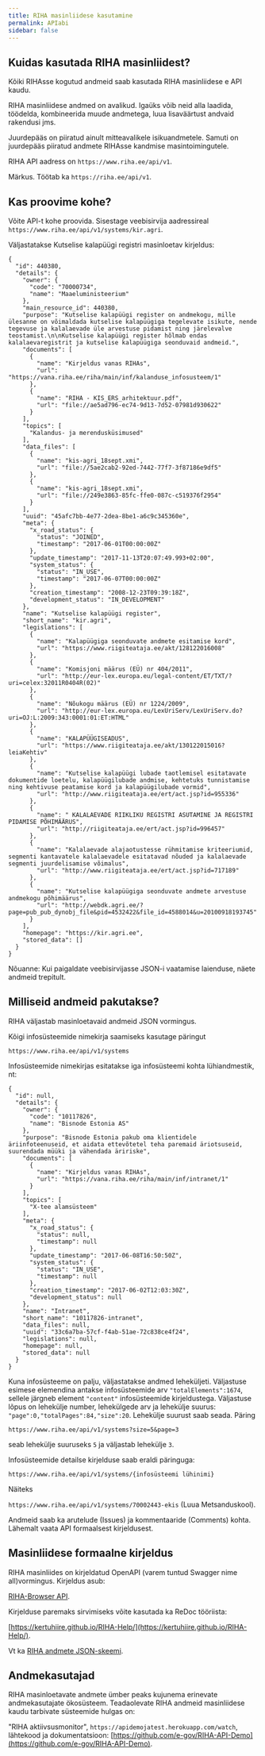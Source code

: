 ```yaml
---
title: RIHA masinliidese kasutamine
permalink: APIabi
sidebar: false
---
```


## Kuidas kasutada RIHA masinliidest?

Kõiki RIHAsse kogutud andmeid saab kasutada RIHA masinliidese e API kaudu.

RIHA masinliidese andmed on avalikud. Igaüks võib neid alla laadida, töödelda, kombineerida muude andmetega, luua lisaväärtust andvaid rakendusi jms. 

Juurdepääs on piiratud ainult mitteavalikele isikuandmetele. Samuti on juurdepääs piiratud andmete RIHAsse kandmise masintoimingutele.

RIHA API aadress on `https://www.riha.ee/api/v1`.

Märkus. Töötab ka `https://riha.ee/api/v1`.

## Kas proovime kohe?

Võite API-t kohe proovida. Sisestage veebisirvija aadressireal `https://www.riha.ee/api/v1/systems/kir.agri`.

Väljastatakse Kutselise kalapüügi registri masinloetav kirjeldus:

```
{
  "id": 440380,
  "details": {
    "owner": {
      "code": "70000734",
      "name": "Maaeluministeerium"
    },
    "main_resource_id": 440380,
    "purpose": "Kutselise kalapüügi register on andmekogu, mille ülesanne on võimaldada kutselise kalapüügiga tegelevate isikute, nende tegevuse ja kalalaevade üle arvestuse pidamist ning järelevalve teostamist.\n\nKutselise kalapüügi register hõlmab endas kalalaevaregistrit ja kutselise kalapüügiga seonduvaid andmeid.",
    "documents": [
      {
        "name": "Kirjeldus vanas RIHAs",
        "url": "https://vana.riha.ee/riha/main/inf/kalanduse_infosusteem/1"
      },
      {
        "name": "RIHA - KIS_ERS_arhitektuur.pdf",
        "url": "file://ae5ad796-ec74-9d13-7d52-07981d930622"
      }
    ],
    "topics": [
      "Kalandus- ja merendusküsimused"
    ],
    "data_files": [
      {
        "name": "kis-agri_18sept.xmi",
        "url": "file://5ae2cab2-92ed-7442-77f7-3f87186e9df5"
      },
      {
        "name": "kis-agri_18sept.xmi",
        "url": "file://249e3863-85fc-ffe0-087c-c519376f2954"
      }
    ],
    "uuid": "45afc7bb-4e77-2dea-8be1-a6c9c345360e",
    "meta": {
      "x_road_status": {
        "status": "JOINED",
        "timestamp": "2017-06-01T00:00:00Z"
      },
      "update_timestamp": "2017-11-13T20:07:49.993+02:00",
      "system_status": {
        "status": "IN_USE",
        "timestamp": "2017-06-07T00:00:00Z"
      },
      "creation_timestamp": "2008-12-23T09:39:18Z",
      "development_status": "IN_DEVELOPMENT"
    },
    "name": "Kutselise kalapüügi register",
    "short_name": "kir.agri",
    "legislations": [
      {
        "name": "Kalapüügiga seonduvate andmete esitamise kord",
        "url": "https://www.riigiteataja.ee/akt/128122016008"
      },
      {
        "name": "Komisjoni määrus (EÜ) nr 404/2011",
        "url": "http://eur-lex.europa.eu/legal-content/ET/TXT/?uri=celex:32011R0404R(02)"
      },
      {
        "name": "Nõukogu määrus (EÜ) nr 1224/2009",
        "url": "http://eur-lex.europa.eu/LexUriServ/LexUriServ.do?uri=OJ:L:2009:343:0001:01:ET:HTML"
      },
      {
        "name": "KALAPÜÜGISEADUS",
        "url": "https://www.riigiteataja.ee/akt/130122015016?leiaKehtiv"
      },
      {
        "name": "Kutselise kalapüügi lubade taotlemisel esitatavate dokumentide loetelu, kalapüügilubade andmise, kehtetuks tunnistamise ning kehtivuse peatamise kord ja kalapüügilubade vormid",
        "url": "http://www.riigiteataja.ee/ert/act.jsp?id=955336"
      },
      {
        "name": " KALALAEVADE RIIKLIKU REGISTRI ASUTAMINE JA REGISTRI PIDAMISE PÕHIMÄÄRUS",
        "url": "http://riigiteataja.ee/ert/act.jsp?id=996457"
      },
      {
        "name": "Kalalaevade alajaotustesse rühmitamise kriteeriumid, segmenti kantavatele kalalaevadele esitatavad nõuded ja kalalaevade segmenti juurdelisamise võimalus",
        "url": "http://www.riigiteataja.ee/ert/act.jsp?id=717189"
      },
      {
        "name": "Kutselise kalapüügiga seonduvate andmete arvestuse andmekogu põhimäärus",
        "url": "http://webdk.agri.ee/?page=pub_pub_dynobj_file&pid=4532422&file_id=4588014&u=20100918193745"
      }
    ],
    "homepage": "https://kir.agri.ee",
    "stored_data": []
  }
}
```

Nõuanne: Kui paigaldate veebisirvijasse JSON-i vaatamise laienduse, näete andmeid trepitult.

## Milliseid andmeid pakutakse?

RIHA väljastab masinloetavaid andmeid JSON vormingus.

Kõigi infosüsteemide nimekirja saamiseks kasutage päringut

`https://www.riha.ee/api/v1/systems`

Infosüsteemide nimekirjas esitatakse iga infosüsteemi kohta lühiandmestik, nt:

```
{
  "id": null,
  "details": {
    "owner": {
      "code": "10117826",
      "name": "Bisnode Estonia AS"
    },
    "purpose": "Bisnode Estonia pakub oma klientidele äriinfoteenuseid, et aidata ettevõtetel teha paremaid äriotsuseid, suurendada müüki ja vähendada äririske",
    "documents": [
      {
        "name": "Kirjeldus vanas RIHAs",
        "url": "https://vana.riha.ee/riha/main/inf/intranet/1"
      }
    ],
    "topics": [
      "X-tee alamsüsteem"
    ],
    "meta": {
      "x_road_status": {
        "status": null,
        "timestamp": null
      },
      "update_timestamp": "2017-06-08T16:50:50Z",
      "system_status": {
        "status": "IN_USE",
        "timestamp": null
      },
      "creation_timestamp": "2017-06-02T12:03:30Z",
      "development_status": null
    },
    "name": "Intranet",
    "short_name": "10117826-intranet",
    "data_files": null,
    "uuid": "33c6a7ba-57cf-f4ab-51ae-72c838ce4f24",
    "legislations": null,
    "homepage": null,
    "stored_data": null
  }
}
```

Kuna infosüsteeme on palju, väljastatakse andmed leheküljeti. Väljastuse esimese elemendina antakse infosüsteemide arv `"totalElements":1674`, sellele järgneb element `"content"` infosüsteemide kirjeldustega. Väljastuse lõpus on lehekülje number, lehekülgede arv ja lehekülje suurus: `"page":0,"totalPages":84,"size":20`. Lehekülje suurust saab seada. Päring

`https://www.riha.ee/api/v1/systems?size=5&page=3`
 
seab lehekülje suuruseks `5` ja väljastab lehekülje `3`.

Infosüsteemide detailse kirjelduse saab eraldi päringuga: 

`https://www.riha.ee/api/v1/systems/{infosüsteemi lühinimi}`

Näiteks

`https://www.riha.ee/api/v1/systems/70002443-ekis` (Luua Metsanduskool).

Andmeid saab ka arutelude (Issues) ja kommentaaride (Comments) kohta. Lähemalt vaata API formaalsest kirjeldusest.

## Masinliidese formaalne kirjeldus

RIHA masinliides on kirjeldatud OpenAPI (varem tuntud Swagger nime all)vormingus. Kirjeldus asub:

[RIHA-Browser API](https://raw.githubusercontent.com/e-gov/RIHA-Browser/master/backend/src/main/resources/static/swagger.yaml).

Kirjelduse paremaks sirvimiseks võite kasutada ka ReDoc tööriista:

[https://kertuhiire.github.io/RIHA-Help/](https://kertuhiire.github.io/RIHA-Help/).

Vt ka [RIHA andmete JSON-skeemi](https://github.com/e-gov/RIHA-Browser/blob/master/backend/src/main/resources/infosystem_schema.json).

## Andmekasutajad

RIHA masinloetavate andmete ümber peaks kujunema erinevate andmekasutajate ökosüsteem. Teadaolevate RIHA andmeid masinliidese kaudu tarbivate süsteemide hulgas on:

"RIHA aktiivsusmonitor", `https://apidemojatest.herokuapp.com/watch`, lähtekood ja dokumentatsioon: [https://github.com/e-gov/RIHA-API-Demo](https://github.com/e-gov/RIHA-API-Demo).







